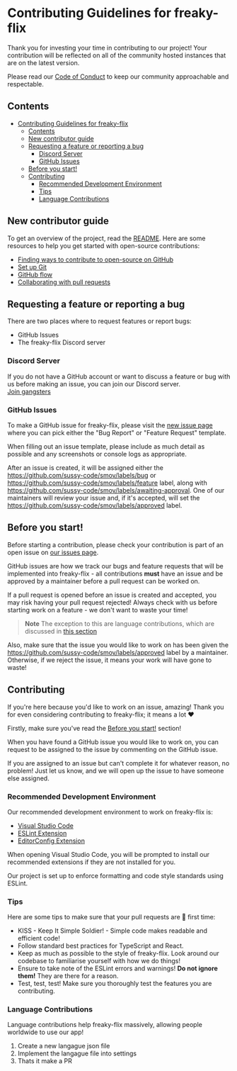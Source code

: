 # Contributing Guidelines for freaky-flix

Thank you for investing your time in contributing to our project! Your contribution will be reflected on all of the community hosted instances that are on the latest version.

Please read our [Code of Conduct](./CODE_OF_CONDUCT.md) to keep our community approachable and respectable.

## Contents
- [Contributing Guidelines for freaky-flix](#contributing-guidelines-for-freaky-flix)
  - [Contents](#contents)
  - [New contributor guide](#new-contributor-guide)
  - [Requesting a feature or reporting a bug](#requesting-a-feature-or-reporting-a-bug)
    - [Discord Server](#discord-server)
    - [GitHub Issues](#github-issues)
  - [Before you start!](#before-you-start)
  - [Contributing](#contributing)
    - [Recommended Development Environment](#recommended-development-environment)
    - [Tips](#tips)
    - [Language Contributions](#language-contributions)

## New contributor guide

To get an overview of the project, read the [README](README.md). Here are some resources to help you get started with open-source contributions:

- [Finding ways to contribute to open-source on GitHub](https://docs.github.com/en/get-started/exploring-projects-on-github/finding-ways-to-contribute-to-open-source-on-github)
- [Set up Git](https://docs.github.com/en/get-started/quickstart/set-up-git)
- [GitHub flow](https://docs.github.com/en/get-started/quickstart/github-flow)
- [Collaborating with pull requests](https://docs.github.com/en/github/collaborating-with-pull-requests)


## Requesting a feature or reporting a bug
There are two places where to request features or report bugs:
 - GitHub Issues
 - The freaky-flix Discord server

### Discord Server
If you do not have a GitHub account or want to discuss a feature or bug with us before making an issue, you can join our Discord server.  
[Join gangsters](https://docs.freaky-flix.lol/links/discord)

### GitHub Issues
To make a GitHub issue for freaky-flix, please visit the [new issue page](https://github.com/sussy-code/smov/issues/new/choose) where you can pick either the "Bug Report" or "Feature Request" template.

When filling out an issue template, please include as much detail as possible and any screenshots or console logs as appropriate.

After an issue is created, it will be assigned either the https://github.com/sussy-code/smov/labels/bug or https://github.com/sussy-code/smov/labels/feature label, along with https://github.com/sussy-code/smov/labels/awaiting-approval. One of our maintainers will review your issue and, if it's accepted, will set the https://github.com/sussy-code/smov/labels/approved label.

## Before you start!
Before starting a contribution, please check your contribution is part of an open issue on [our issues page](https://github.com/sussy-code/smov/issues?q=is%3Aopen+is%3Aissue+label%3Aapproved). 

GitHub issues are how we track our bugs and feature requests that will be implemented into freaky-flix - all contributions **must** have an issue and be approved by a maintainer before a pull request can be worked on.

If a pull request is opened before an issue is created and accepted, you may risk having your pull request rejected! Always check with us before starting work on a feature - we don't want to waste your time!

> **Note**
> The exception to this are language contributions, which are discussed in [this section](#language-contributions)

Also, make sure that the issue you would like to work on has been given the https://github.com/sussy-code/smov/labels/approved label by a maintainer. Otherwise, if we reject the issue, it means your work will have gone to waste!

## Contributing
If you're here because you'd like to work on an issue, amazing! Thank you for even considering contributing to freaky-flix; it means a lot :heart:

Firstly, make sure you've read the [Before you start!](#before-you-start) section!

When you have found a GitHub issue you would like to work on, you can request to be assigned to the issue by commenting on the GitHub issue.

If you are assigned to an issue but can't complete it for whatever reason, no problem! Just let us know, and we will open up the issue to have someone else assigned.

### Recommended Development Environment
Our recommended development environment to work on freaky-flix is:
- [Visual Studio Code](https://code.visualstudio.com/)
- [ESLint Extension](https://marketplace.visualstudio.com/items?itemName=dbaeumer.vscode-eslint)
- [EditorConfig Extension](https://marketplace.visualstudio.com/items?itemName=EditorConfig.EditorConfig)

When opening Visual Studio Code, you will be prompted to install our recommended extensions if they are not installed for you.

Our project is set up to enforce formatting and code style standards using ESLint. 

### Tips
Here are some tips to make sure that your pull requests are :pinched_fingers: first time:

- KISS - Keep It Simple Soldier! - Simple code makes readable and efficient code!
- Follow standard best practices for TypeScript and React.
- Keep as much as possible to the style of freaky-flix. Look around our codebase to familiarise yourself with how we do things!
- Ensure to take note of the ESLint errors and warnings! **Do not ignore them!** They are there for a reason.
- Test, test, test! Make sure you thoroughly test the features you are contributing.

### Language Contributions
Language contributions help freaky-flix massively, allowing people worldwide to use our app!

1. Create a new langague json file
2. Implement the langague file into settings
3. Thats it make a PR
